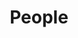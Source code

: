 ---
layout: profiles
permalink: /people/
title: People
description: Members of the lab or group
nav: true
nav_order: 6

profiles:
  # if you want to include more than one profile, just replicate the following block
  # and create one content file for each profile inside _pages/
  - align: right
    image: prof_pic.jpg
    content: WYQ.md
    image_circular: false # crops the image to make it circular
    more_info: >
      <p>Wang Yanqiong</p>
  - align: left
    image: ljw.jpg
    content: LJW.md
    image_circular: false # crops the image to make it circular
    more_info: >
      <p>Lai Jingwen</p>
  - align: right
    image: jb.jpg
    content: JB.md
    image_circular: false # crops the image to make it circular
    more_info: >
      <p>Jian Bin</p>
  - align: left
    image: cy.jpg
    content: CY.md
    image_circular: false # crops the image to make it circular
    more_info: >
      <p>Francis Cho</p>
---